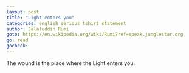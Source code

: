 ```yaml
---
layout: post
title: "Light enters you"
categories: english serious tshirt statement
author: Jalaluddin Rumi
goto: https://en.wikipedia.org/wiki/Rumi?ref=speak.junglestar.org
go: read
gocheck:
---
```

The wound is the place where the Light enters you.

